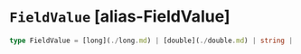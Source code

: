 # `FieldValue` [alias-FieldValue]
```typescript
type FieldValue = [long](./long.md) | [double](./double.md) | string | boolean | null;
```

